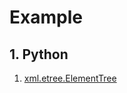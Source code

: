 # Example
## 1. Python  
1. [xml.etree.ElementTree](https://docs.python.org/3/library/xml.etree.elementtree.html#)  
